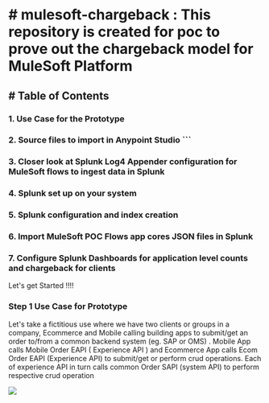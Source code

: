 # # mulesoft-chargeback : This repository is created for poc to prove out the chargeback model for MuleSoft Platform 
## # Table of Contents 
###   1. Use Case for the Prototype
###   2. Source files to import in Anypoint Studio ```
###   3. Closer look at Splunk Log4 Appender configuration for MuleSoft flows to ingest data in Splunk
###   4. Splunk set up on your system 
###   5. Splunk configuration and index creation
###   6. Import MuleSoft POC Flows app cores JSON files in Splunk
###   7. Configure Splunk Dashboards for application level counts and chargeback for clients
  
  Let's get Started !!!!

### Step 1 Use Case for Prototype 
  Let's take a fictitious use where we have two clients or groups in a company, Ecommerce and Mobile calling building apps to submit/get an order to/from a common backend system (eg. SAP or OMS) . Mobile App calls Mobile Order EAPI ( Experience API ) and Ecommerce App calls Ecom Order EAPI (Experience API) to submit/get or perform crud operations. Each of experience API in turn calls common Order SAPI (system API) to perform respective crud operation 

![](https://github.com/nikhilgauba/mulesoft-chargeback/blob/main/UseCase.png)
